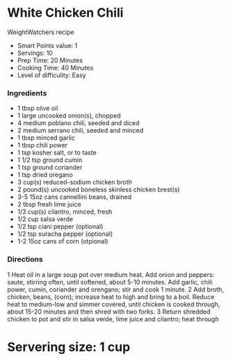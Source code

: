 # White Chicken Chili

WeightWatchers recipe 

- Smart Points value: 1
- Servings: 10
- Prep Time: 20 Minutes
- Cooking Time: 40 Minutes
- Level of difficulity: Easy

### Ingredients

* 1 tbsp olive oil
* 1 large uncooked onion(s), chopped
* 4 medium poblano chili, seeded and diced
* 2 medium serrano chili, seeded and minced
* 1 tbsp minced garlic
* 1 tbsp chili power
* 1 tsp kosher salt, or to taste
* 1 1/2 tsp ground cumin
* 1 tsp ground coriander
* 1 tsp dried oregano
* 3 cup(s) reduced-sodium chicken broth
* 2 pound(s) uncooked boneless skinless chicken brest(s)
* 3-5 15oz cans cannellini beans, drained
* 2 tbsp fresh lime juice
* 1/3 cup(s) cilantro, minced, fresh
* 1/2 cup salsa verde
* 1/2 tsp ciani pepper (optional)
* 1/2 tsp suracha pepper (optional)
* 1-2 15oz cans of corn (otpional)

### Directions

1 Heat oil in a large soup pot over medium heat. Add onion and peppers: saute, stirring
often, until softened, about 5-10 minutes. Add garlic, chili power, cumin, coriander and
orengano; stir and cook 1 minute.
2 Add broth, chicken, beans, (corn); increase heat to high and bring to a boil. Reduce
heat to medium-low and simmer covered, until chicken is cooked through, about 15-20 minutes
and then shred with two forks.
3 Return shredded chicken to pot and stir in salsa verde, lime juice and cilantro;
heat through
# Servering size: 1 cup
